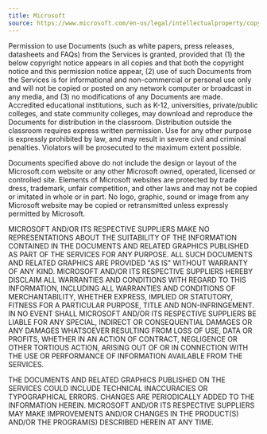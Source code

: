 ```yaml
---
title: Microsoft 
source: https://www.microsoft.com/en-us/legal/intellectualproperty/copyright/default.aspx
---
```

Permission to use Documents (such as white papers, press releases, datasheets and FAQs) from the Services is granted, provided that (1) the below copyright notice appears in all copies and that both the copyright notice and this permission notice appear, (2) use of such Documents from the Services is for informational and non-commercial or personal use only and will not be copied or posted on any network computer or broadcast in any media, and (3) no modifications of any Documents are made. Accredited educational institutions, such as K-12, universities, private/public colleges, and state community colleges, may download and reproduce the Documents for distribution in the classroom. Distribution outside the classroom requires express written permission. Use for any other purpose is expressly prohibited by law, and may result in severe civil and criminal penalties. Violators will be prosecuted to the maximum extent possible.

Documents specified above do not include the design or layout of the Microsoft.com website or any other Microsoft owned, operated, licensed or controlled site. Elements of Microsoft websites are protected by trade dress, trademark, unfair competition, and other laws and may not be copied or imitated in whole or in part. No logo, graphic, sound or image from any Microsoft website may be copied or retransmitted unless expressly permitted by Microsoft.

MICROSOFT AND/OR ITS RESPECTIVE SUPPLIERS MAKE NO REPRESENTATIONS ABOUT THE SUITABILITY OF THE INFORMATION CONTAINED IN THE DOCUMENTS AND RELATED GRAPHICS PUBLISHED AS PART OF THE SERVICES FOR ANY PURPOSE. ALL SUCH DOCUMENTS AND RELATED GRAPHICS ARE PROVIDED "AS IS" WITHOUT WARRANTY OF ANY KIND. MICROSOFT AND/OR ITS RESPECTIVE SUPPLIERS HEREBY DISCLAIM ALL WARRANTIES AND CONDITIONS WITH REGARD TO THIS INFORMATION, INCLUDING ALL WARRANTIES AND CONDITIONS OF MERCHANTABILITY, WHETHER EXPRESS, IMPLIED OR STATUTORY, FITNESS FOR A PARTICULAR PURPOSE, TITLE AND NON-INFRINGEMENT. IN NO EVENT SHALL MICROSOFT AND/OR ITS RESPECTIVE SUPPLIERS BE LIABLE FOR ANY SPECIAL, INDIRECT OR CONSEQUENTIAL DAMAGES OR ANY DAMAGES WHATSOEVER RESULTING FROM LOSS OF USE, DATA OR PROFITS, WHETHER IN AN ACTION OF CONTRACT, NEGLIGENCE OR OTHER TORTIOUS ACTION, ARISING OUT OF OR IN CONNECTION WITH THE USE OR PERFORMANCE OF INFORMATION AVAILABLE FROM THE SERVICES.

THE DOCUMENTS AND RELATED GRAPHICS PUBLISHED ON THE SERVICES COULD INCLUDE TECHNICAL INACCURACIES OR TYPOGRAPHICAL ERRORS. CHANGES ARE PERIODICALLY ADDED TO THE INFORMATION HEREIN. MICROSOFT AND/OR ITS RESPECTIVE SUPPLIERS MAY MAKE IMPROVEMENTS AND/OR CHANGES IN THE PRODUCT(S) AND/OR THE PROGRAM(S) DESCRIBED HEREIN AT ANY TIME.
